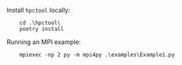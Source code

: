 Install `hpctool` locally:
```commandline
    cd .\hpctool\
    poetry install
```

Running an MPI example:
```commandline
    mpiexec -np 2 py -m mpi4py .\examples\Example1.py
```
